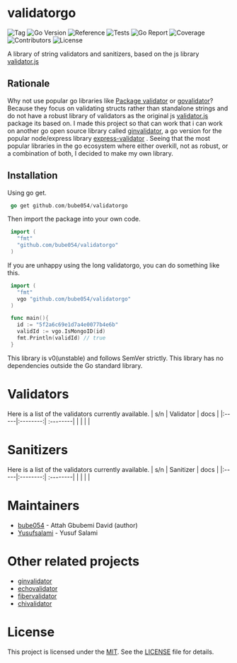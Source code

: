 # validatorgo

<img alt="Tag" src="https://img.shields.io/badge/tag-v0.1.0-blue?labelColor=gray"> <img alt="Go Version" src="https://img.shields.io/badge/Go->=1.13-00ADD8?labelColor=gray"> <img alt="Reference" src="https://img.shields.io/badge/-reference-00ADD8?logo=go&labelColor=gray"> <img alt="Tests" src="https://img.shields.io/badge/tests-passing-brightgreen?logo=github&labelColor=gray"> <img alt="Go Report" src="https://img.shields.io/badge/go_report-A%2B-00ADD8"> <img alt="Coverage" src="https://img.shields.io/badge/coverage-100%25-brightgreen?logo=codecov"> <img alt="Contributors" src="https://img.shields.io/badge/contributors-125-blueviolet"> <img alt="License" src="https://img.shields.io/badge/license-MIT-yellow">

A library of string validators and sanitizers, based on the js library [validator.js](https://github.com/validatorjs/validator.js)

## Rationale
Why not use popular go libraries like [Package validator](https://github.com/go-playground/validator) or [govalidator](https://github.com/asaskevich/govalidator)? Because they focus on validating structs rather than standalone strings and do not have a robust library of validators as the original js [validator.js](https://github.com/validatorjs/validator.js) package its based on.
I made this project so that can work that i can work on another go open source library called [ginvalidator](https://github.com/bube054/ginvalidator), a go version for the popular node/express library [express-validator](https://express-validator.github.io/docs/) . Seeing that the most popular libraries in the go ecosystem where either overkill, not as robust, or a combination of both, I decided to make my own library.

## Installation
Using go get.
 ```go
  go get github.com/bube054/validatorgo
 ```
Then import the package into your own code.
 ```go
  import (
    "fmt"
    "github.com/bube054/validatorgo"
  )
 ```
If you are unhappy using the long validatorgo, you can do something like this.
 ```go
  import (
    "fmt"
    vgo "github.com/bube054/validatorgo"
  )

  func main(){
    id := "5f2a6c69e1d7a4e0077b4e6b"
    validId := vgo.IsMongoID(id)
    fmt.Println(validId) // true
  }
 ```
This library is v0(unstable) and follows SemVer strictly.
This library has no dependencies outside the Go standard library.

# Validators
Here is a list of the validators currently available.
| s/n | Validator |  docs  | 
|:-----|:--------:| :--------|
|  |  | |

# Sanitizers
Here is a list of the validators currently available.
| s/n | Sanitizer |  docs  | 
|:-----|:--------:| :--------|
|  |  | |

# Maintainers
- [bube054](https://github.com/bube054) - Attah Gbubemi David (author)
- [Yusufsalami](https://github.com/Yusufsalami) - Yusuf Salami

# Other related projects
- [ginvalidator](https://github.com/bube054/ginvalidator)
- [echovalidator](https://github.com/bube054/echovalidator)
- [fibervalidator](https://github.com/bube054/fibervalidator)
- [chivalidator](https://github.com/bube054/chivalidator)

# License
This project is licensed under the [MIT](https://github.com/bube054/validatorgo/blob/master/LICENSE). See the [LICENSE](https://github.com/bube054/validatorgo/blob/master/LICENSE) file for details.